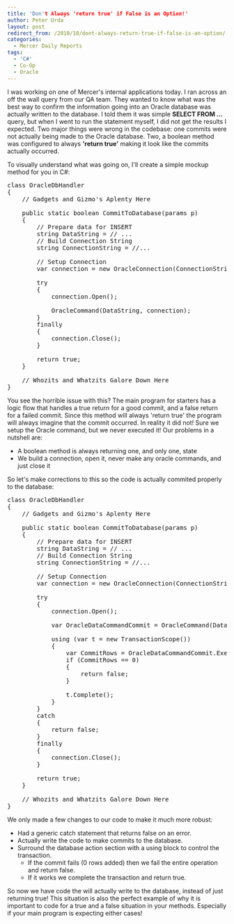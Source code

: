 ```yaml
---
title: 'Don't Always 'return true' if False is an Option!'
author: Peter Urda
layout: post
redirect_from: /2010/10/dont-always-return-true-if-false-is-an-option/
categories:
  - Mercer Daily Reports
tags:
  - 'C#'
  - Co-Op
  - Oracle
---
```

I was working on one of Mercer's internal applications today. I ran across an off the wall query from our QA team. They wanted to know what was the best way to confirm the information going into an Oracle database was actually written to the database. I told them it was simple **SELECT FROM ...** query, but when I went to run the statement myself, I did not get the results I expected. Two major things were wrong in the codebase: one commits were not actually being made to the Oracle database. Two, a boolean method was configured to always **'return true'** making it look like the commits actually occurred.

To visually understand what was going on, I'll create a simple mockup method for you in C#:

<pre class="brush: csharp; title: ; notranslate" title="">class OracleDbHandler
{
    // Gadgets and Gizmo's Aplenty Here

    public static boolean CommitToDatabase(params p)
    {
        // Prepare data for INSERT
        string DataString = // ...
        // Build Connection String
        string ConnectionString = //...

        // Setup Connection
        var connection = new OracleConnection(ConnectionString);

        try
        {
            connection.Open();

            OracleCommand(DataString, connection);
        }
        finally
        {
            connection.Close();
        }

        return true;
    }

    // Whozits and Whatzits Galore Down Here
}
</pre>

You see the horrible issue with this? The main program for starters has a logic flow that handles a true return for a good commit, and a false return for a failed commit. Since this method will always 'return true' the program will always imagine that the commit occurred. In reality it did not! Sure we setup the Oracle command, but we never executed it! Our problems in a nutshell are:

  * A boolean method is always returning one, and only one, state
  * We build a connection, open it, never make any oracle commands, and just close it

So let's make corrections to this so the code is actually commited properly to the database:

<pre class="brush: csharp; title: ; notranslate" title="">class OracleDbHandler
{
    // Gadgets and Gizmo's Aplenty Here

    public static boolean CommitToDatabase(params p)
    {
        // Prepare data for INSERT
        string DataString = // ...
        // Build Connection String
        string ConnectionString = //...

        // Setup Connection
        var connection = new OracleConnection(ConnectionString);

        try
        {
            connection.Open();

            var OracleDataCommandCommit = OracleCommand(DataString, connection);

            using (var t = new TransactionScope())
            {
                var CommitRows = OracleDataCommandCommit.ExecuteNonQuery();
                if (CommitRows == 0)
                {
                    return false;
                }

                t.Complete();
            }
        }
        catch
        {
            return false;
        }
        finally
        {
            connection.Close();
        }

        return true;
    }

    // Whozits and Whatzits Galore Down Here
}
</pre>

We only made a few changes to our code to make it much more robust:

  * Had a generic catch statement that returns false on an error.
  * Actually write the code to make commits to the database.
  * Surround the database action section with a using block to control the transaction.
      * If the commit fails (0 rows added) then we fail the entire operation and return false.
      * If it works we complete the transaction and return true.

So now we have code the will actually write to the database, instead of just returning true! This situation is also the perfect example of why it is important to code for a true and a false situation in your methods. Especially if your main program is expecting either cases!
